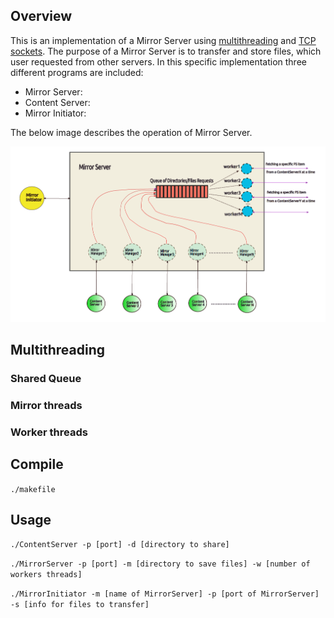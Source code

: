 ## Overview

This is an implementation of a Mirror Server using [multithreading](https://en.wikipedia.org/wiki/Thread_(computing)#Multithreading) and [TCP sockets](https://en.wikipedia.org/wiki/Network_socket). The purpose of a Mirror Server is to transfer and store files, which user requested from other servers. In this specific implementation three different programs are included:
- Mirror Server:
- Content Server: 
- Mirror Initiator:


The below image describes the operation of Mirror Server.

![structure](https://github.com/chanioxaris/Multithreaded-MirrorServer/blob/master/img/structure.png)

## Multithreading

### Shared Queue

### Mirror threads

### Worker threads

## Compile

`./makefile`

## Usage

`./ContentServer -p [port] -d [directory to share]`

`./MirrorServer -p [port] -m [directory to save files] -w [number of workers threads]`

`./MirrorInitiator -m [name of MirrorServer] -p [port of MirrorServer] -s [info for files to transfer]`
